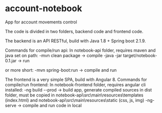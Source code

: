 # account-notebook
App for account movements control

The code is divided in two folders, backend code and frontend code.

The backend is an API RESTful, build with Java 1.8 + Spring boot 2.1.9.

Commands for compile/run api:
In notebook-api folder, requires maven and java set on path:
	-mvn clean package -> compile 
	-java -jar target/notebook-0.1.jar -> run

or more short:
	-mvn spring-boot:run -> compile and run
	
	
The frontend is a very simple SPA, build with Angular 8.
Commands for compile/run frontend:
In notebook-frontend folder, requires angular cli installed:
	-ng build --prod -> build app, generate compiled sources in dist folder, must be copied 
						in notebook-api\src\main\resources\templates (index.html) 
						and notebook-api\src\main\resources\static (css, js, img)
	-ng-serve -> compile and run code in local
	

	